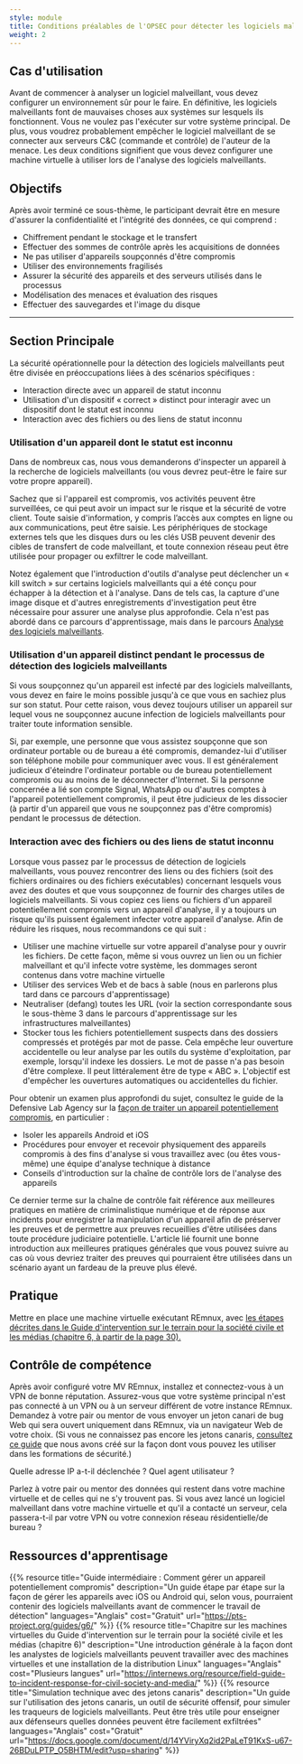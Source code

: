 ```yaml
---
style: module
title: Conditions préalables de l'OPSEC pour détecter les logiciels malveillants
weight: 2
---
```

## Cas d'utilisation

Avant de commencer à analyser un logiciel malveillant, vous devez configurer un environnement sûr pour le faire. En définitive, les logiciels malveillants font de mauvaises choses aux systèmes sur lesquels ils fonctionnent. Vous ne voulez pas l'exécuter sur votre système principal. De plus, vous voudrez probablement empêcher le logiciel malveillant de se connecter aux serveurs C&C (commande et contrôle) de l'auteur de la menace. Les deux conditions signifient que vous devez configurer une machine virtuelle à utiliser lors de l'analyse des logiciels malveillants.

## Objectifs

Après avoir terminé ce sous-thème, le participant devrait être en mesure d'assurer la confidentialité et l'intégrité des données, ce qui comprend :

- Chiffrement pendant le stockage et le transfert
- Effectuer des sommes de contrôle après les acquisitions de données
- Ne pas utiliser d'appareils soupçonnés d'être compromis
- Utiliser des environnements fragilisés
- Assurer la sécurité des appareils et des serveurs utilisés dans le processus
- Modélisation des menaces et évaluation des risques
- Effectuer des sauvegardes et l'image du disque

---
## Section Principale

La sécurité opérationnelle pour la détection des logiciels malveillants peut être divisée en préoccupations liées à des scénarios spécifiques :

- Interaction directe avec un appareil de statut inconnu
- Utilisation d'un dispositif « correct » distinct pour interagir avec un dispositif dont le statut est inconnu
- Interaction avec des fichiers ou des liens de statut inconnu

### Utilisation d'un appareil dont le statut est inconnu

Dans de nombreux cas, nous vous demanderons d'inspecter un appareil à la recherche de logiciels malveillants (ou vous devrez peut-être le faire sur votre propre appareil).

Sachez que si l'appareil est compromis, vos activités peuvent être surveillées, ce qui peut avoir un impact sur le risque et la sécurité de votre client. Toute saisie d'information, y compris l’accès aux comptes en ligne ou aux communications, peut être saisie. Les périphériques de stockage externes tels que les disques durs ou les clés USB peuvent devenir des cibles de transfert de code malveillant, et toute connexion réseau peut être utilisée pour propager ou exfiltrer le code malveillant.

Notez également que l'introduction d'outils d'analyse peut déclencher un « kill switch » sur certains logiciels malveillants qui a été conçu pour échapper à la détection et à l'analyse. Dans de tels cas, la capture d'une image disque et d'autres enregistrements d'investigation peut être nécessaire pour assurer une analyse plus approfondie. Cela n'est pas abordé dans ce parcours d'apprentissage, mais dans le parcours [Analyse des logiciels malveillants](/fr/learning-path/3/).

### Utilisation d'un appareil distinct pendant le processus de détection des logiciels malveillants

Si vous soupçonnez qu'un appareil est infecté par des logiciels malveillants, vous devez en faire le moins possible jusqu'à ce que vous en sachiez plus sur son statut. Pour cette raison, vous devez toujours utiliser un appareil sur lequel vous ne soupçonnez aucune infection de logiciels malveillants pour traiter toute information sensible.

Si, par exemple, une personne que vous assistez soupçonne que son ordinateur portable ou de bureau a été compromis, demandez-lui d'utiliser son téléphone mobile pour communiquer avec vous. Il est généralement judicieux d'éteindre l'ordinateur portable ou de bureau potentiellement compromis ou au moins de le déconnecter d'Internet. Si la personne concernée a lié son compte Signal, WhatsApp ou d'autres comptes à l'appareil potentiellement compromis, il peut être judicieux de les dissocier (à partir d'un appareil que vous ne soupçonnez pas d'être compromis) pendant le processus de détection.

### Interaction avec des fichiers ou des liens de statut inconnu

Lorsque vous passez par le processus de détection de logiciels malveillants, vous pouvez rencontrer des liens ou des fichiers (soit des fichiers ordinaires ou des fichiers exécutables) concernant lesquels vous avez des doutes et que vous soupçonnez de fournir des charges utiles de logiciels malveillants. Si vous copiez ces liens ou fichiers d'un appareil potentiellement compromis vers un appareil d'analyse, il y a toujours un risque qu'ils puissent également infecter votre appareil d'analyse. Afin de réduire les risques, nous recommandons ce qui suit :

- Utiliser une machine virtuelle sur votre appareil d'analyse pour y ouvrir les fichiers. De cette façon, même si vous ouvrez un lien ou un fichier malveillant et qu'il infecte votre système, les dommages seront contenus dans votre machine virtuelle
- Utiliser des services Web et de bacs à sable (nous en parlerons plus tard dans ce parcours d'apprentissage)
- Neutraliser (defang) toutes les URL (voir la section correspondante sous le sous-thème 3 dans le parcours d'apprentissage sur les infrastructures malveillantes)
- Stocker tous les fichiers potentiellement suspects dans des dossiers compressés et protégés par mot de passe. Cela empêche leur ouverture accidentelle ou leur analyse par les outils du système d'exploitation, par exemple, lorsqu'il indexe les dossiers. Le mot de passe n'a pas besoin d'être complexe. Il peut littéralement être de type « ABC ». L'objectif est d'empêcher les ouvertures automatiques ou accidentelles du fichier.

Pour obtenir un examen plus approfondi du sujet, consultez le guide de la Defensive Lab Agency sur la [façon de traiter un appareil potentiellement compromis](https://pts-project.org/guides/g6/), en particulier :

- Isoler les appareils Android et iOS
- Procédures pour envoyer et recevoir physiquement des appareils compromis à des fins d'analyse si vous travaillez avec (ou êtes vous-même) une équipe d'analyse technique à distance
- Conseils d'introduction sur la chaîne de contrôle lors de l'analyse des appareils

Ce dernier terme sur la chaîne de contrôle fait référence aux meilleures pratiques en matière de criminalistique numérique et de réponse aux incidents pour enregistrer la manipulation d'un appareil afin de préserver les preuves et de permettre aux preuves recueillies d'être utilisées dans toute procédure judiciaire potentielle. L'article lié fournit une bonne introduction aux meilleures pratiques générales que vous pouvez suivre au cas où vous devriez traiter des preuves qui pourraient être utilisées dans un scénario ayant un fardeau de la preuve plus élevé.

## Pratique

Mettre en place une machine virtuelle exécutant REmnux, avec [les étapes décrites dans le Guide d'intervention sur le terrain pour la société civile et les médias (chapitre 6, à partir de la page 30).](https://internews.org/resource/field-guide-to-incident-response-for-civil-society-and-media/)

## Contrôle de compétence

Après avoir configuré votre MV REmnux, installez et connectez-vous à un VPN de bonne réputation. Assurez-vous que votre système principal n'est pas connecté à un VPN ou à un serveur différent de votre instance REmnux. Demandez à votre pair ou mentor de vous envoyer un jeton canari de bug Web qui sera ouvert uniquement dans REmnux, via un navigateur Web de votre choix. (Si vous ne connaissez pas encore les jetons canaris, [consultez ce guide](https://docs.google.com/document/d/14YViryXq2id2PaLeT91KxS-u67-26BDuLPTP_O5BHTM/edit?usp=sharing) que nous avons créé sur la façon dont vous pouvez les utiliser dans les formations de sécurité.)

Quelle adresse IP a-t-il déclenchée ? Quel agent utilisateur ?

Parlez à votre pair ou mentor des données qui restent dans votre machine virtuelle et de celles qui ne s'y trouvent pas. Si vous avez lancé un logiciel malveillant dans votre machine virtuelle et qu'il a contacté un serveur, cela passera-t-il par votre VPN ou votre connexion réseau résidentielle/de bureau ?

## Ressources d'apprentisage

{{% resource title="Guide intermédiaire : Comment gérer un appareil potentiellement compromis" description="Un guide étape par étape sur la façon de gérer les appareils avec iOS ou Android qui, selon vous, pourraient contenir des logiciels malveillants avant de commencer le travail de détection" languages="Anglais" cost="Gratuit" url="https://pts-project.org/guides/g6/" %}}
{{% resource title="Chapitre sur les machines virtuelles du Guide d'intervention sur le terrain pour la société civile et les médias (chapitre 6)" description="Une introduction générale à la façon dont les analystes de logiciels malveillants peuvent travailler avec des machines virtuelles et une installation de la distribution Linux" languages="Anglais" cost="Plusieurs langues" url="https://internews.org/resource/field-guide-to-incident-response-for-civil-society-and-media/" %}}
{{% resource title="Simulation technique avec des jetons canaris" description="Un guide sur l'utilisation des jetons canaris, un outil de sécurité offensif, pour simuler les traqueurs de logiciels malveillants. Peut être très utile pour enseigner aux défenseurs quelles données peuvent être facilement exfiltrées" languages="Anglais" cost="Gratuit" url="https://docs.google.com/document/d/14YViryXq2id2PaLeT91KxS-u67-26BDuLPTP_O5BHTM/edit?usp=sharing" %}}